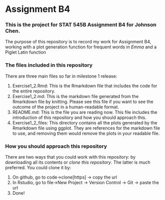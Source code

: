 # Assignment B4 

### This is the project for STAT 545B Assignment B4 for Johnson Chen. 

The purpose of this repository is to record my work for Assignment B4, working with a plot generation function for frequent words in *Emma* and a Piglet Latin function

### The files included in this repository

There are three main files so far in milestone 1 release:
1. Exercise1_2.Rmd: This is the Rmarkdown file that includes the code for the entire repository. 
2. Exercise1_2.md: This is the markdown file generated from the Rmarkdown file by knitting. Please see this file if you want to see the outcome of the project in a human-readable format.
3. README.md: This is the file you are reading now. This file includes the introduction of this repository and how you should approach this.
4. Exercise1_2_files: This directory contains all the plots generated by the Rmarkdown file using ggplot. They are references for the markdown file to use, and removing them would remove the plots in your readable file.

### How you should approach this repository

There are two ways that you could work with this repository: by downloading all its contents or *clone this repository*. The latter is much preferred. You could clone it by:
1. On github, go to code->clone[https] -> copy the url
2. In Rstudio, go to file->New Project -> Version Control -> Git -> paste the url
3. Done!
